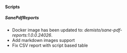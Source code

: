
#### Scripts
##### SanePdfReports
- Docker image has been updated to: *demisto/sane-pdf-reports:1.0.0.24026*.
- Add markdown images support
- Fix CSV report with script based table
